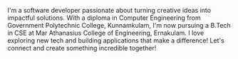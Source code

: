 I'm a software developer passionate about turning creative ideas into impactful solutions.
With a diploma in Computer Engineering from Government Polytechnic College, Kunnamkulam, I'm now pursuing a B.Tech in CSE at Mar Athanasius College of Engineering, Ernakulam. 
I love exploring new tech and building applications that make a difference! Let's connect and create something incredible together!

